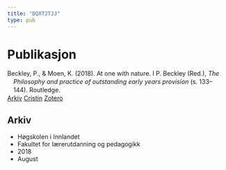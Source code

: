 ```yaml
---
title: "DQXT2TJJ"
type: pub
---
```

<h1>Publikasjon</h1>
<article id="csl-bib-container-DQXT2TJJ" class="csl-bib-container">
  <div class="csl-bib-body" style="line-height: 1.35; padding-left: 1em; text-indent:-1em;">
  <div class="csl-entry">Beckley, P., &amp; Moen, K. (2018). At one with nature. I P. Beckley (Red.), <i>The Philosophy and practice of outstanding early years provision</i> (s. 133&#x2013;144). Routledge.</div>
</div>
  <div class="csl-bib-buttons">
    <a href="#taxonomy-article-DQXT2TJJ" class="csl-bib-button">Arkiv</a>
    <a href alt="Cristin URL" class="csl-bib-button">Cristin</a>
    <a href alt="Zotero URL" class="csl-bib-button">Zotero</a>
  </div>
  <div id="csl-bib-meta-container-DQXT2TJJ"></div>
</article>
<div id="csl-bib-meta-DQXT2TJJ" class="csl-bib-meta">
  <article id="taxonomy-article-DQXT2TJJ" class="taxonomy-article">
    <h1>Arkiv</h1>
    <ul>
      <li>Høgskolen i Innlandet</li>
      <li>Fakultet for lærerutdanning og pedagogikk</li>
      <li>2018</li>
      <li>August</li>
    </ul>
  </article>
</div>
